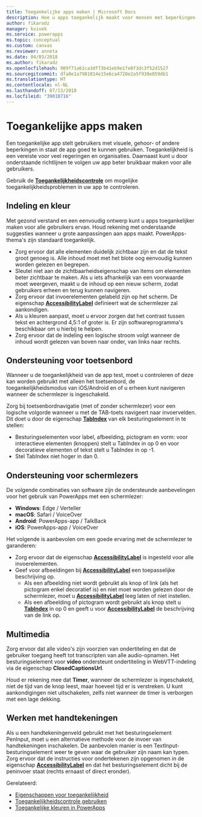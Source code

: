 ```yaml
---
title: Toegankelijke apps maken | Microsoft Docs
description: Hoe u apps toegankelijk maakt voor mensen met beperkingen
author: fikaradz
manager: kvivek
ms.service: powerapps
ms.topic: conceptual
ms.custom: canvas
ms.reviewer: anneta
ms.date: 04/03/2018
ms.author: fikaradz
ms.openlocfilehash: 909f71a61ca3df73b41eb9e1fe0f3dc3f52d1527
ms.sourcegitcommit: dfa0e1a7981814e15e6ca4720e2a5f930e859db1
ms.translationtype: HT
ms.contentlocale: nl-NL
ms.lasthandoff: 07/13/2018
ms.locfileid: "39018716"
---
```

# <a name="create-accessible-apps"></a>Toegankelijke apps maken
Een toegankelijke app stelt gebruikers met visuele, gehoor- of andere beperkingen in staat de app goed te kunnen gebruiken.  Toegankelijkheid is een vereiste voor veel regeringen en organisaties. Daarnaast kunt u door onderstaande richtlijnen te volgen uw app beter bruikbaar maken voor alle gebruikers.

Gebruik de **[Toegankelijkheidscontrole](accessibility-checker.md)** om mogelijke toegankelijkheidsproblemen in uw app te controleren. 

## <a name="layout-and-color"></a>Indeling en kleur
Met gezond verstand en een eenvoudig ontwerp kunt u apps toegankelijker maken voor alle gebruikers ervan.  Houd rekening met onderstaande suggesties wanneer u grote aanpassingen aan apps maakt.  PowerApps-thema's zijn standaard toegankelijk.
- Zorg ervoor dat alle elementen duidelijk zichtbaar zijn en dat de tekst groot genoeg is.  Alle inhoud moet met het blote oog eenvoudig kunnen worden gelezen en begrepen.
- Sleutel niet aan de zichtbaarheidseigenschap van items om elementen beter zichtbaar te maken.  Als u iets afhankelijk van een voorwaarde moet weergeven, maakt u de inhoud op een nieuw scherm, zodat gebruikers erheen en terug kunnen navigeren.
- Zorg ervoor dat invoerelementen gelabeld zijn op het scherm. De eigenschap **[AccessibilityLabel](controls/properties-accessibility.md)** definieert wat de schermlezer zal aankondigen.
- Als u kleuren aanpast, moet u ervoor zorgen dat het contrast tussen tekst en achtergrond 4,5:1 of groter is.  Er zijn softwareprogramma's beschikbaar om u hierbij te helpen.
- Zorg ervoor dat de indeling een logische stroom volgt wanneer de inhoud wordt gelezen van boven naar onder, van links naar rechts.


## <a name="keyboard-support"></a>Ondersteuning voor toetsenbord
Wanneer u de toegankelijkheid van de app test, moet u controleren of deze kan worden gebruikt met alleen het toetsenbord, de toegankelijkheidsmodus van iOS/Android en of u erheen kunt navigeren wanneer de schermlezer is ingeschakeld.

Zorg bij toetsenbordnavigatie (met of zonder schermlezer) voor een logische volgorde wanneer u met de TAB-toets navigeert naar invoervelden. Dit doet u door de eigenschap **[TabIndex](controls/properties-accessibility.md)** van elk besturingselement in te stellen:
- Besturingselementen voor label, afbeelding, pictogram en vorm: voor interactieve elementen (knoppen) stelt u TabIndex in op 0 en voor decoratieve elementen of tekst stelt u TabIndex in op -1.
- Stel TabIndex niet hoger in dan 0.

## <a name="screen-reader-support"></a>Ondersteuning voor schermlezers
De volgende combinaties van software zijn de ondersteunde aanbevelingen voor het gebruik van PowerApps met een schermlezer:

- **Windows**: Edge / Verteller
- **macOS**: Safari / VoiceOver
- **Android**: PowerApps-app / TalkBack
- **iOS**: PowerApps-app / VoiceOver

Het volgende is aanbevolen om een goede ervaring met de schermlezer te garanderen:

- Zorg ervoor dat de eigenschap **[AccessibilityLabel](controls/properties-accessibility.md)** is ingesteld voor alle invoerelementen.
- Geef voor afbeeldingen bij **[AccessibilityLabel](controls/properties-accessibility.md)** een toepasselijke beschrijving op.
  - Als een afbeelding niet wordt gebruikt als knop of link (als het pictogram enkel decoratief is) en niet moet worden gelezen door de schermlezer, moet u **[AccessibilityLabel](controls/properties-accessibility.md)** leeg laten of niet instellen.
  - Als een afbeelding of pictogram wordt gebruikt als knop stelt u **[TabIndex](controls/properties-accessibility.md)** in op 0 en geeft u voor **[AccessibilityLabel](controls/properties-accessibility.md)** de beschrijving van de link op.


## <a name="multimedia"></a>Multimedia
Zorg ervoor dat alle video's zijn voorzien van ondertiteling en dat de gebruiker toegang heeft tot transcripten van alle audio-opnamen.  Het besturingselement voor **video** ondersteunt ondertiteling in WebVTT-indeling via de eigenschap **ClosedCaptionsUrl**.

Houd er rekening mee dat **Timer**, wanneer de schermlezer is ingeschakeld, niet de tijd van de knop leest, maar hoeveel tijd er is verstreken.  U kunt aankondigingen niet uitschakelen, zelfs niet wanneer de timer is verborgen met een lage dekking.

## <a name="working-with-signatures"></a>Werken met handtekeningen
Als u een handtekeningenveld gebruikt met het besturingselement PenInput, moet u een alternatieve methode voor de invoer van handtekeningen inschakelen.  De aanbevolen manier is een TextInput-besturingselement weer te geven waar de gebruiker zijn naam kan typen.  Zorg ervoor dat de instructies voor ondertekenen zijn opgenomen in de eigenschap **[AccessibilityLabel](controls/properties-accessibility.md)** en dat het besturingselement dicht bij de peninvoer staat (rechts ernaast of direct eronder).



Gerelateerd:
- [Eigenschappen voor toegankelijkheid](controls/properties-accessibility.md)
- [Toegankelijkheidscontrole gebruiken](accessibility-checker.md)
- [Toegankelijke kleuren in PowerApps](accessible-apps-color.md)
